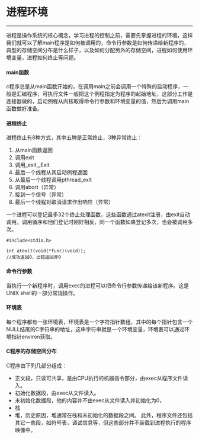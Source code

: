 # 进程环境

---

进程是操作系统的核心概念，学习进程的控制之前，需要先掌握进程的环境，这样我们就可以了解main程序是如何被调用的，命令行参数是如何传递给新程序的，典型的存储空间分布是什么样子，以及如何分配另外的存储空间，进程如何使用环境变量，进程如何终止等问题。

#### main函数
c程序总是从main函数开始的，在调用main之前会调用一个特殊的启动程序，一般是汇编程序，可执行文件一般把这个例程指定为程序的起始地址，这部分工作是连接器做的，启动例程从内核取得命令行参数和环境变量的值，然后为调用main函数做好准备。

#### 进程终止
进程终止有8种方式，其中五种是正常终止，3种异常终止：

1. 从main函数返回
2. 调用exit
3. 调用_exit,_Exit
4. 最后一个线程从其启动例程返回
5. 从最后一个线程调用pthread_exit
6. 调用abort（异常）
7. 接到一个信号（异常）
8. 最后一个线程对取消请求作出响应（异常）

一个进程可以登记最多32个终止处理函数，这些函数通过atexit注册，由exit自动调用，调用循序和他们登记时刚好相反，同一个函数如果登记多次，也会被调用多次。

```
#include<stdio.h>

int atexit(void(*func)(void));
//成功返回0，出错返回非0
```

#### 命令行参数
当执行一个新程序时，调用exec的进程可以把命令行参数传递给该新程序。这是UNIX shell的一部分常规操作。

#### 环境表

每个程序都有一张环境表，环境表是一个字符指针数组，其中的每个指针包含一个NULL结尾的C字符串的地址，这串字符串就是一个环境变量，环境表可以通过环境指针environ获取。

#### C程序的存储空间分布
C程序由下列几部分组成：
- 正文段，只读可共享，是由CPU执行的机器指令部分，由exec从程序文件读入。
- 初始化数据段，由exec从文件读入。
- 未初始化数据段，他的内容并不由exec从文件读入并初始化为0，
- 栈
- 堆，历史原因，堆通常在栈和未初始化的数据段之间。
此外，程序文件还包括其它一些段，如符号表，调试信息等，但这些部分并不装载到进程执行的程序映像中。